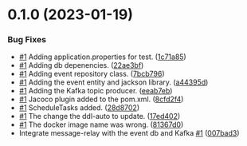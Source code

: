 # 0.1.0 (2023-01-19)


### Bug Fixes

* [#1](https://github.com/winmicroservices/message-relay/issues/1) Adding application.properties for test. ([1c71a85](https://github.com/winmicroservices/message-relay/commit/1c71a8599bb99c4c209eded9e0d77d7d2c779fb9))
* [#1](https://github.com/winmicroservices/message-relay/issues/1) Adding db depenencies. ([22ae3bf](https://github.com/winmicroservices/message-relay/commit/22ae3bf8082e2f4b6d6e3ce02846d0ba02bcc513))
* [#1](https://github.com/winmicroservices/message-relay/issues/1) Adding event repository class. ([7bcb796](https://github.com/winmicroservices/message-relay/commit/7bcb796e20fbac9350909376328c8ee9023d4782))
* [#1](https://github.com/winmicroservices/message-relay/issues/1) Adding the event entity and jackson library. ([a44395d](https://github.com/winmicroservices/message-relay/commit/a44395d0528a4a35ac3e5da882c6a6372b0d3a5b))
* [#1](https://github.com/winmicroservices/message-relay/issues/1) Adding the Kafka topic producer. ([eeab7eb](https://github.com/winmicroservices/message-relay/commit/eeab7eb8cfa047babe0ef5ed202470faa9f3c36d))
* [#1](https://github.com/winmicroservices/message-relay/issues/1) Jacoco plugin added to the pom.xml. ([8cfd2f4](https://github.com/winmicroservices/message-relay/commit/8cfd2f4de69087340d1a73dbf9673f48e0eefbdc))
* [#1](https://github.com/winmicroservices/message-relay/issues/1) ScheduleTasks added. ([28d8702](https://github.com/winmicroservices/message-relay/commit/28d87027d729eab34add681944d1f00fd96e6d39))
* [#1](https://github.com/winmicroservices/message-relay/issues/1) The change the ddl-auto to update. ([17ed402](https://github.com/winmicroservices/message-relay/commit/17ed40221ebf98d67edb33715ccf54c27de14eb4))
* [#1](https://github.com/winmicroservices/message-relay/issues/1) The docker image name was wrong. ([81367d0](https://github.com/winmicroservices/message-relay/commit/81367d081508b6e7bf1b18ca6a056c95a8a8be09))
* Integrate message-relay with the event db and Kafka [#1](https://github.com/winmicroservices/message-relay/issues/1) ([007bad3](https://github.com/winmicroservices/message-relay/commit/007bad3b742759f01396aac7835e766c6391ec33))



